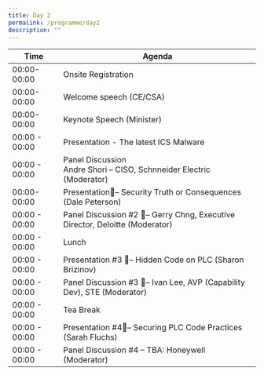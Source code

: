 ```yaml
---
title: Day 2
permalink: /programme/day2
description: ""
---
```

| Time | Agenda                                        |
| ------- | ---------                                        |
| 00:00-<br>00:00   | Onsite Registration         |
| 00:00-<br>00:00    | Welcome speech (CE/CSA)                   |
| 00:00-<br>00:00     | Keynote Speech (Minister) |
| 00:00 - 00:00 | Presentation  - The latest ICS Malware |
| 00:00 - 00:00    | Panel Discussion<br> Andre Shori – CISO, Schnneider Electric (Moderator) |
| 00:00-<br>00:00    | Presentation– Security Truth or Consequences (Dale Peterson)  |
|00:00 - 00:00     | Panel Discussion #2 – Gerry Chng, Executive Director, Deloitte (Moderator)  |
| 00:00 - 00:00    | Lunch  |
| 00:00 - 00:00    | Presentation #3 – Hidden Code on PLC (Sharon Brizinov)  |
| 00:00 - 00:00     | Panel Discussion #3 – Ivan Lee, AVP (Capability Dev), STE (Moderator)  |
| 00:00 - 00:00    | Tea Break  |
|00:00 - 00:00     | Presentation #4– Securing PLC Code Practices (Sarah Fluchs)  |
| 00:00 - 00:00     | Panel Discussion #4 – TBA: Honeywell (Moderator) |